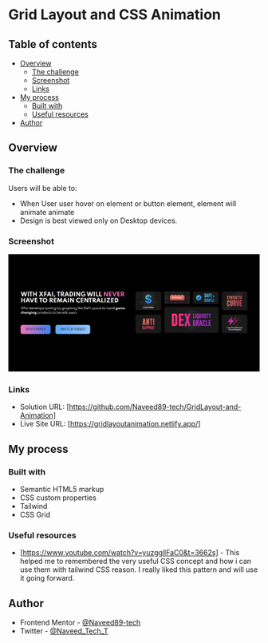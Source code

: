 # Grid Layout and CSS Animation

## Table of contents

- [Overview](#overview)
  - [The challenge](#the-challenge)
  - [Screenshot](#screenshot)
  - [Links](#links)
- [My process](#my-process)
  - [Built with](#built-with)
  - [Useful resources](#useful-resources)
- [Author](#author)

## Overview

### The challenge

Users will be able to:

- When User user hover on element or button element, element will animate animate
- Design is best viewed only on Desktop devices.

### Screenshot

![Grid Layout and Animation](screenshot.png)

### Links

- Solution URL: [https://github.com/Naveed89-tech/GridLayout-and-Animation]
- Live Site URL: [https://gridlayoutanimation.netlify.app/]

## My process

### Built with

- Semantic HTML5 markup
- CSS custom properties
- Tailwind
- CSS Grid

### Useful resources

- [https://www.youtube.com/watch?v=yuzggllFaC0&t=3662s] - This helped me to remembered the very useful CSS concept and how i can use them with tailwind CSS reason. I really liked this pattern and will use it going forward.

## Author

- Frontend Mentor - [@Naveed89-tech](https://www.frontendmentor.io/profile/Naveed89-tech)
- Twitter - [@Naveed_Tech_T](https://twitter.com/Naveed_Tech_T)
